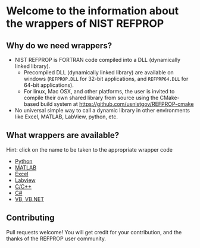 # Welcome to the information about the wrappers of NIST REFPROP

## Why do we need wrappers?

* NIST REFPROP is FORTRAN code compiled into a DLL (dynamically linked library).
    * Precompiled DLL (dynamically linked library) are available on windows (``REFPROP.DLL`` for 32-bit applications, and ``REFPRP64.DLL`` for 64-bit applications).  
    * For linux, Mac OSX, and other platforms, the user is invited to compile their own shared library from source using the CMake-based build system at https://github.com/usnistgov/REFPROP-cmake
* No universal simple way to call a dynamic library in other environments like Excel, MATLAB, LabView, python, etc.

## What wrappers are available?

Hint: click on the name to be taken to the appropriate wrapper code

* [Python](wrappers/python)
* [MATLAB](wrappers/MATLAB)
* [Excel](wrappers/Excel)
* [Labview](wrappers/Labview)
* [C/C++](wrappers/C_CPP)
* [C#](wrappers/Csharp)
* [VB, VB.NET](http://trc.nist.gov/refprop/LINKING/Linking.htm#NETApplications)

## Contributing

Pull requests welcome!  You will get credit for your contribution, and the thanks of the REFPROP user community.


